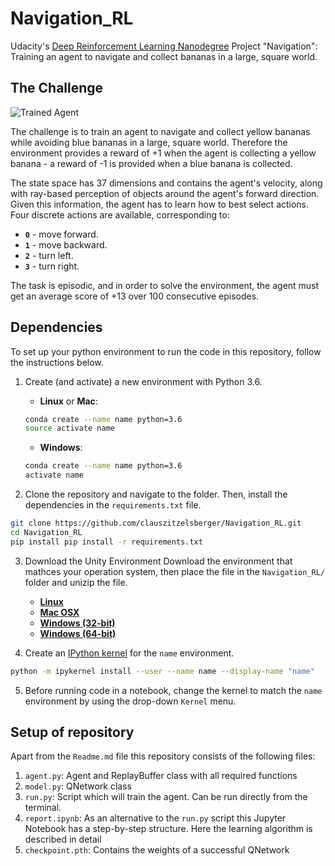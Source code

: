 [//]: # (Image References)

[image1]: https://user-images.githubusercontent.com/10624937/42135619-d90f2f28-7d12-11e8-8823-82b970a54d7e.gif "Trained Agent"


# Navigation_RL
Udacity's [Deep Reinforcement Learning Nanodegree](https://www.udacity.com/course/deep-reinforcement-learning-nanodegree--nd893) Project "Navigation": Training an agent to navigate and collect bananas in a large, square world.

## The Challenge

![Trained Agent][image1]

The challenge is to train an agent to navigate and collect yellow bananas while avoiding blue bananas in a large, square world.
Therefore the environment provides a reward of +1 when the agent is collecting a yellow banana - a reward of -1 is provided when a blue banana is collected.

The state space has 37 dimensions and contains the agent's velocity, along with ray-based perception of objects around the agent's forward direction. Given this information, the agent has to learn how to best select actions. Four discrete actions are available, corresponding to:

- **`0`** - move forward.
- **`1`** - move backward.
- **`2`** - turn left.
- **`3`** - turn right.

The task is episodic, and in order to solve the environment, the agent must get an average score of +13 over 100 consecutive episodes.

## Dependencies

To set up your python environment to run the code in this repository, follow the instructions below.

1. Create (and activate) a new environment with Python 3.6.

	- __Linux__ or __Mac__: 
	```bash
	conda create --name name python=3.6
	source activate name
	```
	- __Windows__: 
	```bash
	conda create --name name python=3.6 
	activate name
	```

2. Clone the repository and navigate to the folder.  Then, install the dependencies in the `requirements.txt` file.
```bash
git clone https://github.com/clauszitzelsberger/Navigation_RL.git
cd Navigation_RL
pip install pip install -r requirements.txt
```

3. Download the Unity Environment
Download the environment that mathces your operation system, then place the file in the `Navigation_RL/` folder and unizip the file.
	- [__Linux__](https://s3-us-west-1.amazonaws.com/udacity-drlnd/P1/Banana/Banana_Linux.zip)
	- [__Mac OSX__](https://s3-us-west-1.amazonaws.com/udacity-drlnd/P1/Banana/Banana.app.zip)
	- [__Windows (32-bit)__](https://s3-us-west-1.amazonaws.com/udacity-drlnd/P1/Banana/Banana_Windows_x86.zip)
	- [__Windows (64-bit)__](https://s3-us-west-1.amazonaws.com/udacity-drlnd/P1/Banana/Banana_Windows_x86_64.zip)

4. Create an [IPython kernel](http://ipython.readthedocs.io/en/stable/install/kernel_install.html) for the `name` environment.  
```bash
python -m ipykernel install --user --name name --display-name "name"
```

5. Before running code in a notebook, change the kernel to match the `name` environment by using the drop-down `Kernel` menu. 
  
## Setup of repository

Apart from the `Readme.md` file this repository consists of the following files:

1. `agent.py`: Agent and ReplayBuffer class with all required functions
2. `model.py`: QNetwork class
3. `run.py`: Script which will train the agent. Can be run directly from the terminal.
4. `report.ipynb`: As an alternative to the `run.py` script this Jupyter Notebook has a step-by-step structure. Here the learning algorithm is described in detail
5. `checkpoint.pth`: Contains the weights of a successful QNetwork